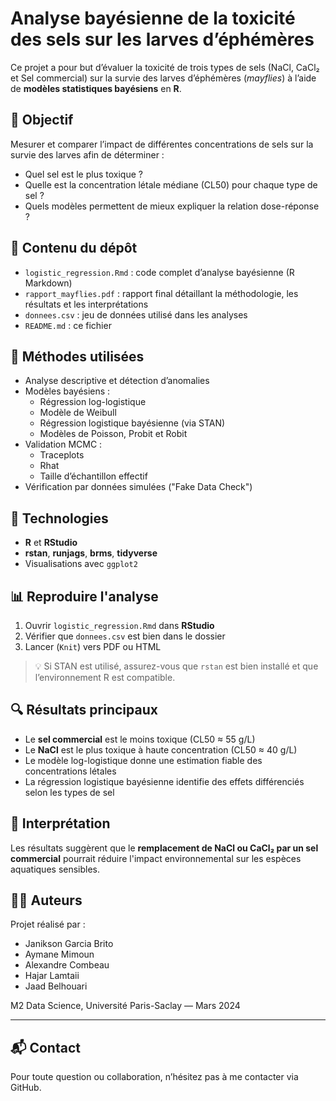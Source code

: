 # Analyse bayésienne de la toxicité des sels sur les larves d’éphémères

Ce projet a pour but d’évaluer la toxicité de trois types de sels (NaCl, CaCl₂ et Sel commercial) sur la survie des larves d’éphémères (*mayflies*) à l’aide de **modèles statistiques bayésiens** en **R**.

## 🎯 Objectif

Mesurer et comparer l’impact de différentes concentrations de sels sur la survie des larves afin de déterminer :
- Quel sel est le plus toxique ?
- Quelle est la concentration létale médiane (CL50) pour chaque type de sel ?
- Quels modèles permettent de mieux expliquer la relation dose-réponse ?

## 📁 Contenu du dépôt

- `logistic_regression.Rmd` : code complet d’analyse bayésienne (R Markdown)
- `rapport_mayflies.pdf` : rapport final détaillant la méthodologie, les résultats et les interprétations
- `donnees.csv` : jeu de données utilisé dans les analyses
- `README.md` : ce fichier

## 🧠 Méthodes utilisées

- Analyse descriptive et détection d’anomalies
- Modèles bayésiens :
  - Régression log-logistique
  - Modèle de Weibull
  - Régression logistique bayésienne (via STAN)
  - Modèles de Poisson, Probit et Robit
- Validation MCMC :
  - Traceplots
  - Rhat
  - Taille d’échantillon effectif
- Vérification par données simulées ("Fake Data Check")

## 🔧 Technologies

- **R** et **RStudio**
- **rstan**, **runjags**, **brms**, **tidyverse**
- Visualisations avec `ggplot2`

## 📊 Reproduire l'analyse

1. Ouvrir `logistic_regression.Rmd` dans **RStudio**
2. Vérifier que `donnees.csv` est bien dans le dossier
3. Lancer (`Knit`) vers PDF ou HTML

> 💡 Si STAN est utilisé, assurez-vous que `rstan` est bien installé et que l’environnement R est compatible.

## 🔍 Résultats principaux

- Le **sel commercial** est le moins toxique (CL50 ≈ 55 g/L)
- Le **NaCl** est le plus toxique à haute concentration (CL50 ≈ 40 g/L)
- Le modèle log-logistique donne une estimation fiable des concentrations létales
- La régression logistique bayésienne identifie des effets différenciés selon les types de sel

## 📌 Interprétation

Les résultats suggèrent que le **remplacement de NaCl ou CaCl₂ par un sel commercial** pourrait réduire l'impact environnemental sur les espèces aquatiques sensibles.

## 👨‍🎓 Auteurs

Projet réalisé par :
- Janikson Garcia Brito
- Aymane Mimoun
- Alexandre Combeau
- Hajar Lamtaii
- Jaad Belhouari

M2 Data Science, Université Paris-Saclay — Mars 2024

---

## 📬 Contact

Pour toute question ou collaboration, n’hésitez pas à me contacter via GitHub.

